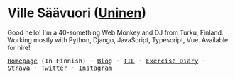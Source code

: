# Ville Säävuori ([Uninen](https://twitter.com/uninen))

Good hello! I'm a 40-something Web Monkey and DJ from Turku, Finland. Working mostly with Python, Django, JavaScript, Typescript, Vue. Available for hire!

<p>
  <samp>
    <a href="https://www.unessa.net/">Homepage</a> (In Finnish) &middot;
    <a href="https://hoyci.unessa.net/">Blog</a> &middot;
    <a href="https://til.unessa.net/">TIL</a> &middot;
    <a href="https://tuonela.unessa.net/">Exercise Diary</a> &middot;
    <a href="https://www.strava.com/athletes/51397757">Strava</a> &middot;
    <a href="https://twitter.com/uninen">Twitter</a> &middot;
    <a href="https://instagram.com/djuninen">Instagram</a>
  </samp>
</p>
